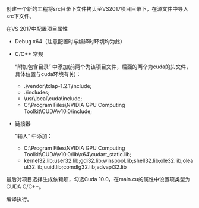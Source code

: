 创建一个新的工程将src目录下文件拷贝至VS2017项目目录下，在源文件中导入src下文件。

在VS 2017中配置项目属性

- Debug x64（注意配置时与编译时环境均为此）

- C/C++  常规

  “附加包含目录” 中添加(前两个为该项目文件，后面的两个为cuda的头文件，具体位置与cuda环境有关)：

  - .\vendor\tclap-1.2.1\include;
  - .\includes;    
  - \usr\local\cuda\include; 
  - C:\Program Files\NVIDIA GPU Computing Toolkit\CUDA\v10.0\include;

- 链接器

  ”输入“ 中添加：

  - C:\Program Files\NVIDIA GPU Computing Toolkit\CUDA\v10.0\lib\x64\cudart_static.lib;
  - kernel32.lib;user32.lib;gdi32.lib;winspool.lib;shell32.lib;ole32.lib;oleaut32.lib;uuid.lib;comdlg32.lib;advapi32.lib

最后对项目选择生成依赖项，勾选Cuda 10.0，在main.cu的属性中设置项类型为CUDA C/C++。

编译执行。